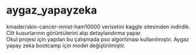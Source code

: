 # aygaz_yapayzeka
kmader/skin-cancer-mnist-ham10000 verisetini kaggle sitesinden indirdik. <br>
Cilt kusurlarının görüntülerini alıp detaylandırma yapar. <br>
Okul projesi için yapılan bu çalışmada pso algoritması kullanılmıştır. Aygaz yapay zeka bootcamp için model değiştirilmiştir.
